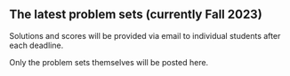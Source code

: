 ## The latest problem sets  (currently Fall 2023)
Solutions and scores will be provided via email to individual students after each deadline.

Only the problem sets themselves will be posted here.
